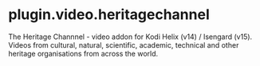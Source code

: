 # plugin.video.heritagechannel
The Heritage Channnel - video addon for Kodi Helix (v14) / Isengard (v15). 
Videos from cultural, natural, scientific, academic, technical and other heritage organisations from across the world.
   

